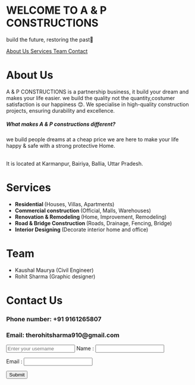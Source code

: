 <html lang='Eng'>

<head> 
<title> A & P Constructions </title>

</head>

<body>
  
 <h1> WELCOME TO A & P CONSTRUCTIONS </h1>
<p> build the future, restoring the past🤗 </p>

<nav>
<a href='#About'> About Us </a>
<a href='#Services'> Services </a>
<a href='#Team'> Team </a>
<a href='#Contact'> Contact </a>
</nav>

<h1 class='container' id='About'> About Us </h1>
<p> A & P CONSTRUCTIONS is a partnership business, it build your dream and makes your life easier. we build the quality not the quantity,costumer satisfaction is our happiness 😊. We specialise in high-quality construction projects, ensuring durability and excellence.

<h5> What makes A & P constructions different? </h5>
<p> we build people dreams at a cheap price we are here to make your life happy & safe with a strong protective Home. </p>
<br>
It is located at Karmanpur, Bairiya, Ballia, Uttar Pradesh.

<br>
<h1 id='Services'> Services </h1>
<ul>
<li> <b> Residential </b> (Houses, Villas, Apartments) </li>
<li> <b> Commercial construction </b> (Official, Malls, Warehouses) </li>
<li> <b> Renovation & Remodeling </b> (Home, Improvement, Remodeling) </li>
<li> <b> Road & Bridge Construction </b> (Roads, Drainage, Fencing, Bridge) </li>
<li> <b> Interior Designing </b> (Decorate interior home and office) </li>

</ul>

<h1 id='Team'> Team </h1>

<ul>
<li> Kaushal Maurya (Civil Engineer) </li>
<li> Rohit Sharma (Graphic designer) </li>
</ul>

<h1 id='Contact'> Contact Us </h1>

<h3> Phone number: +91 9161265807 </h3>
<h3> Email: therohitsharma910@gmail.com  </h3>

<form>
<input type="text" name="username" placeholder="Enter your username">
<label for="name"> Name : </label>
<input type="text" id="name" required> <br>

<label for="email"> Email : </label>
<input type="email" id="email" required> <br>

<button type="submit" value="submit"> Submit </button>

</form>


</body>
</html>